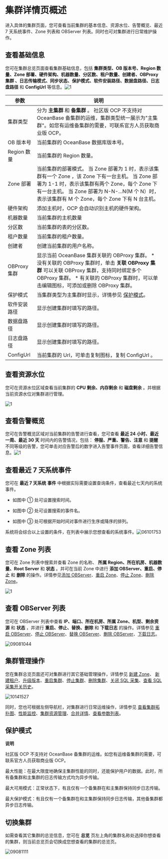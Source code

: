 # 集群详情页概述 


进入具体的集群页面，您可查看当前集群的基本信息、资源水位、告警概览、最近 7 天系统事件、Zone 列表和 OBServer 列表。同时也可对集群进行日常维护操作。

**查看基础信息** 
-------------------------------

您可在集群总览页面查看集群基础信息，包括 **集群类型、OB 版本号、Region 数量、Zone 部署、硬件架构、机器数量、分区数、租户数量、创建者、OBProxy 集群 、日志传输模式、同步状态、保护模式、软件安装路径、数据盘路径、日志盘路径** 和 **ConfigUrl** 等信息。![1](https://help-static-aliyun-doc.aliyuncs.com/assets/img/zh-CN/4495080261/p272910.png)


|     参数     |                                                                                                                                  说明                                                                                                                                   |
|------------|-----------------------------------------------------------------------------------------------------------------------------------------------------------------------------------------------------------------------------------------------------------------------|
| 集群类型       | 分为 **主集群** 和 **备集群** 。 社区版 OCP 不支持对 OceanBase 备集群的运维，集群类型统一展示为"主集群"。如您有运维备集群的需要，可联系官方人员获取商业版 OCP。                                                                                                                                                     |
| OB 版本号     | 当前集群的 OceanBase 数据库版本号。                                                                                                                                                                                                                                               |
| Region 数量  | 当前集群的 Region 数量。                                                                                                                                                                                                                                                      |
| Zone 部署    | 当前集群的部署模式。 当 Zone 部署为 1 时，表示该集群有一个 Zone ，该 Zone 下有一台主机。 当 Zone 部署为 1-1 时，表示该集群有两个 Zone，每个 Zone 下有一台主机。 当 Zone 部署为 N-N-...N(M 个 N）时，表示该集群有 M 个 Zone，每个 Zone 下有 N 台主机。                                                  |
| 硬件架构       | 添加主机时，OCP 会自动识别主机的硬件架构。                                                                                                                                                                                                                                               |
| 机器数量       | 当前集群的主机数量                                                                                                                                                                                                                                                             |
| 分区数        | 当前集群的表的分区数。                                                                                                                                                                                                                                                           |
| 租户数量       | 当前集群的租户数量。                                                                                                                                                                                                                                                            |
| 创建者        | 创建当前集群的用户名称。                                                                                                                                                                                                                                                          |
| OBProxy 集群 | 显示当前 OceanBase 集群关联的 OBProxy 集群。 * 没有关联的 OBProxy 集群时，单击 **关联 OBProxy 集群** 可以关联 OBProxy 集群，支持同时绑定多个 OBProxy 集群。   * 有关联的 OBProxy 集群时，可以单击编辑图标，可添加或删除 OBProxy 集群。    |
| 保护模式       | 当集群类型为主集群时显示，详情参见 [保护模式](#section-42y-647-f4t)。                                                                                                                                                                                                       |
| 软件安装路径     | 显示创建集群时填写的路径。                                                                                                                                                                                                                                                         |
| 数据盘路径      | 显示创建集群时填写的路径。                                                                                                                                                                                                                                                         |
| 日志盘路径      | 显示创建集群时填写的路径。                                                                                                                                                                                                                                                         |
| ConfigUrl  | 当前集群的 Url，可单击复制图标，复制 ConfigUrl 。                                                                                                                                                                                                                                      |



**查看资源水位** 
-------------------------------

您可在资源水位区域查看当前集群的 **CPU 剩余、内存剩余** 和 **磁盘剩余** 。并根据当前资源水位对集群进行管理。

![1](https://help-static-aliyun-doc.aliyuncs.com/assets/img/zh-CN/9956530261/p264933.png)

**查看告警概览** 
-------------------------------

您可在告警概览区域对当前集群的告警进行查看，您可查看 **最近 24 小时、最近一周、最近 30 天** 时间内的告警情况，包括： **停服、严重、警告、注意** 和 **提醒** 不同等级的告警，您可单击对应告警后的数字进入告警事件页面，查看详细告警信息。![1](https://help-static-aliyun-doc.aliyuncs.com/assets/img/zh-CN/9956530261/p264934.png)

**查看最近 7 天系统事件** 
-------------------------------------

您可在 **最近 7 天系统** **事件** 中根据实际需要设置查询条件，查看最近七天内的系统事件。

* 如图中 ① 处可设置搜索时间。

  

* 如图中 ② 处可设置搜索的事件名。

  

* 如图中 ③ 处可根据开始时间对事件进行生序或降序的排列。

  




系统将会综合以上设置的条件，在列表中展示您想查看的系统事件。![06101753](https://help-static-aliyun-doc.aliyuncs.com/assets/img/zh-CN/6965745261/p282977.png)

**查看 Zone 列表** 
-----------------------------------

您可在 Zone 列表中搜索并查看 Zone 的名称、 **所属 Region、所在机房、机器数量、Root Server** 和 **状态** 。并可在当前 Zone 中进行 **添加 OBServer、重启、停止** 和 **删除** 的操作。详情参见[添加 OBServer](/zh-CN/3.ob-cloud-platform/4.manage-clusters/3.basic-operations/8.manage-the-observer-cluster/1.cluster-add-observer.md)、[重启 Zone](/zh-CN/3.ob-cloud-platform/4.manage-clusters/3.basic-operations/7.manage-cluster-zones/3.userguide-restart-zone.md)、[停止 Zone](/zh-CN/3.ob-cloud-platform/4.manage-clusters/3.basic-operations/7.manage-cluster-zones/5.userguide-stop-zone.md)、[删除 Zone](/zh-CN/3.ob-cloud-platform/4.manage-clusters/3.basic-operations/7.manage-cluster-zones/7.userguide-delete-a-zone.md)。

![1](https://help-static-aliyun-doc.aliyuncs.com/assets/img/zh-CN/0066530261/p264941.png)

**查看 OBServer 列表** 
---------------------------------------

您可在 OBServer 列表中查看 **IP、端口、所在机房、所属 Zone、机型、剩余资源** 和 **状态** ，并进行 **重启、停止、替换、删除** 和 **下载日志** 的操作。详情参见 [重启 OBServer](/zh-CN/3.ob-cloud-platform/4.manage-clusters/3.basic-operations/8.manage-the-observer-cluster/3.cluster-restart-observer.md)、[停止 OBServer](/zh-CN/3.ob-cloud-platform/4.manage-clusters/3.basic-operations/8.manage-the-observer-cluster/5.cluster-stop-observer.md)、[替换 OBServer](/zh-CN/3.ob-cloud-platform/4.manage-clusters/3.basic-operations/8.manage-the-observer-cluster/7.cluster-replace-observer.md)、[删除 OBServer](/zh-CN/3.ob-cloud-platform/4.manage-clusters/3.basic-operations/8.manage-the-observer-cluster/9.cluster-delete-observer.md)、[下载日志](../../4.manage-clusters/3.basic-operations/15.download-log.md)。

![09081044](https://help-static-aliyun-doc.aliyuncs.com/assets/img/zh-CN/4106591361/p324556.png)

**集群管理操作** 
-------------------------------

您在集群总览页面还可对集群进行其它基础管理操作，详情参见 [新建 Zone](/zh-CN/3.ob-cloud-platform/4.manage-clusters/3.basic-operations/7.manage-cluster-zones/1.userguide-create-zone.md)、 [新建租户](/zh-CN/3.ob-cloud-platform/4.manage-clusters/3.basic-operations/9.cluster-create-a-tenant.md)、[升级版本](/zh-CN/3.ob-cloud-platform/4.manage-clusters/3.basic-operations/11.userguide-upgrade-version.md)、[重启集群](../../4.manage-clusters/3.basic-operations/6.restart-a-cluster.md)、[停止集群](/zh-CN/3.ob-cloud-platform/4.manage-clusters/3.basic-operations/4.userguide-stop-a-cluster.md)、[删除集群](../../4.manage-clusters/3.basic-operations/3.delete-a-cluster.md)、[关闭 SQL 采集](/zh-CN/3.ob-cloud-platform/4.manage-clusters/3.basic-operations/16.cluster-disable-sql-collection.md)、[查看 SQL 采集开关历史](/zh-CN/3.ob-cloud-platform/4.manage-clusters/3.basic-operations/18.cluster-view-the-sql-collection-switch-history.md)。

![10141527](https://help-static-aliyun-doc.aliyuncs.com/assets/img/zh-CN/7106987361/p338858.png)

同时，您也可根据左侧导航栏，对集群进行日常运维操作，详情参见 [查看集群拓扑图](/zh-CN/3.ob-cloud-platform/4.manage-clusters/4.userguide-view-the-cluster-topology.md)、[性能监控](/zh-CN/3.ob-cloud-platform/4.manage-clusters/8.cluster-performance-monitoring.md)、[集群资源管理](../../4.manage-clusters/10.cluster-resource-management.md)、[合并详情](/zh-CN/3.ob-cloud-platform/4.manage-clusters/11.merge-management/3.cluster-merge-details.md)、[查看参数列表](/zh-CN/3.ob-cloud-platform/4.manage-clusters/12.parameters/1.cluster-view-the-parameter-list.md)。

保护模式 
-------------------------

**说明**



社区版 OCP 不支持对 OceanBase 备集群的运维。如您有运维备集群的需要，可联系官方人员获取商业版 OCP。

最大性能：在最大限度地确保主集群性能的同时，还能保护用户的数据。此时，所有备集群和主集群的日志传输方式均为异步传输。

最大可用模式：正常状态下，有且仅有一个备集群在和主集群保持同步日志传输。

最大保护模式：有且仅有一个备集群在和主集群保持同步日志传输，其他备集群都异步日志传输。

切换集群 
-------------------------

如需查看其它集群的总览信息，您可在 **总览** 页左上角的集群名称处选择你想查看的集群，则当前总览页会切换成您想查看的集群的总览页。

![09081111](https://help-static-aliyun-doc.aliyuncs.com/assets/img/zh-CN/5106591361/p324578.png)
